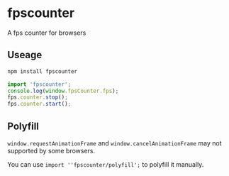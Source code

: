 # fpscounter

A fps counter for browsers

## Useage

```bash
npm install fpscounter
```

```js
import 'fpscounter';
console.log(window.fpsCounter.fps);
fps.counter.stop();
fps.counter.start();
```

## Polyfill

`window.requestAnimationFrame` and `window.cancelAnimationFrame` may not supported by some browsers.

You can use `import ''fpscounter/polyfill';` to polyfill it manually.
